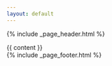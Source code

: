 ```yaml
---
layout: default
---
```


{% include _page_header.html %}

<div class="container-fluid">
  <div class="row">
    <div role="main" class="col-sm-8 col-sm-offset-2 col-md-10 col-md-offset-1 main">
      <div class="inner">
        <section id="main_content">
          {{ content }}
        </section>
      </div>
    </div>
  </div>
</div>
{% include _page_footer.html %}
